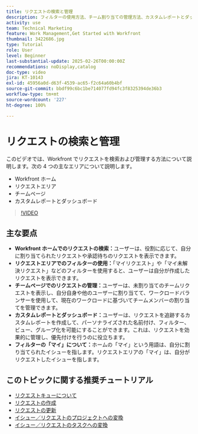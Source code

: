```yaml
---
title: リクエストの検索と管理
description: フィルターの使用方法、チーム割り当ての管理方法、カスタムレポートとダッシュボードの作成方法、様々なコンテキストでの「マイ」の意味を明確にして、効果的なリクエスト管理を行う方法について説明します。
activity: use
team: Technical Marketing
feature: Work Management,Get Started with Workfront
thumbnail: 3422686.jpg
type: Tutorial
role: User
level: Beginner
last-substantial-update: 2025-02-26T00:00:00Z
recommendations: noDisplay,catalog
doc-type: video
jira: KT-10143
exl-id: 45956a0d-d63f-4539-ac65-f2c64a60b4bf
source-git-commit: bbdf99c6bc1be714077fd94fc3f8325394de36b3
workflow-type: tm+mt
source-wordcount: '227'
ht-degree: 100%

---
```


# リクエストの検索と管理

このビデオでは、Workfront でリクエストを検索および管理する方法について説明します。次の 4 つの主なエリアについて説明します。

* Workfront ホーム
* リクエストエリア
* チームページ
* カスタムレポートとダッシュボード


>[!VIDEO](https://video.tv.adobe.com/v/3422686/?quality=12&learn=on&enablevpops=1)

## 主な要点

* **Workfront ホームでのリクエストの検索：**&#x200B;ユーザーは、役割に応じて、自分に割り当てられたリクエストや承認待ちのリクエストを表示できます。
* **リクエストエリアでのフィルターの使用：**「マイリクエスト」や「マイ未解決リクエスト」などのフィルターを使用すると、ユーザーは自分が作成したリクエストを表示できます。
* **チームページでのリクエストの管理：**&#x200B;ユーザーは、未割り当てのチームリクエストを表示し、自分自身や他のユーザーに割り当てて、ワークロードバランサーを使用して、現在のワークロードに基づいてチームメンバーの割り当てを管理できます。
* **カスタムレポートとダッシュボード：**&#x200B;ユーザーは、リクエストを追跡するカスタムレポートを作成して、パーソナライズされた名前付け、フィルター、ビュー、グループ化を可能にすることができます。これは、リクエストを効果的に管理し、優先付けを行うのに役立ちます。
* **フィルターの「マイ」について：**&#x200B;ホームの「マイ」という用語は、自分に割り当てられたイシューを指します。リクエストエリアの「マイ」は、自分がリクエストしたイシューを指します。


## このトピックに関する推奨チュートリアル

* [リクエストキューについて](/help/manage-work/request-queues/understand-request-queues.md)
* [リクエストの作成](/help/manage-work/issues-requests/make-a-request.md)
* [リクエストの更新](/help/manage-work/issues-requests/update-a-request.md)
* [イシュー／リクエストのプロジェクトへの変換](/help/manage-work/issues-requests/create-a-project-from-a-request.md)
* [イシュー／リクエストのタスクへの変換](/help/manage-work/issues-requests/convert-issues-to-other-work-items.md)


